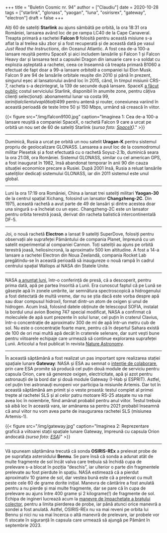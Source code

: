 +++
title = "Buletin Cosmic nr. 94"
author = ["Claudiu"]
date = 2020-10-28
tags = ["starlink", "glonass", "yaogan", "luna", "osirisrex", "gateway", "electron"]
draft = false
+++

Alți 60 de sateliți **Starlink** au ajuns sâmbătă pe orbită, la ora 18:31 ora României, lansarea având loc de pe rampa LC40 de la Cape Canaveral. Treapta primară a rachetei **Falcon 9** folosită pentru această misiune s-a aflat la al treilea său zbor și a fost recuperată și de această dată pe vasul _Just Read the Instructions_, din Oceanul Atlantic. A fost cea de-a 100-a lansare reușită pentru SpaceX și aici includem lansările și Falcon 1 și Falcon Heavy dar și lansarea test a capsulei Dragon din ianuarie care s-a soldat cu explozia așteptată a rachetei, ceea ce înseamnă că treapta primară B1060 a efectuat de fapt doar a 99-a lansare _orbitală_ a companiei lui Elon Musk. Falcon 9 are 94 de lansările orbitale reușite din 2010 și până în prezent, singurul eșec al lansatorului având loc în 2015, când, în timpul misiunii CRS-7, racheta s-a dezintegrat, la 139 de secunde după lansare. SpaceX [a făcut public](https://www.reuters.com/article/spacex-starlink-beta/musks-spacex-pegs-initial-starlink-internet-price-at-99-per-month-email-idUSL1N2HI2Z3) costul serviciului Starlink, disponibil în anumite zone, pentru câțiva clienți selecționați: abonamentul lunar va costa 99$, iar inițial clientul va plăti alți 499$ pentru antenă și router, conexiunea variind în această perioadă de teste între 50 și 150 Mbps, urmând să crească în viitor.

{{< figure src="/img/falcon9100.jpg" caption="Imaginea 1: Cea de-a 100-a lansare reușită a companiei SpaceX, o rachetă Falcon 9 care a urcat pe orbită un nou set de 60 de sateliți Starlink (_sursa foto: [SpaceX](https://www.flickr.com/photos/spacex/50501674637/))_." >}}

---

Duminică, Rusia a urcat pe orbită un nou satelit **Uragan-K** pentru sistemul propriu de geolocalizare GLONASS. Lansarea a avut loc de la cosmodromul militar Plesetsk și a fost efectuată cu o rachetă Soyuz-2.1b, duminică seara la ora 21:08, ora României. Sistemul GLONASS, similar cu cel american GPS, a fost inaugurat în 1982, însă abandonat temporar în anii 90 din cauza situației economice precare a Rusiei. După 2001 însă, Rusia a reluat lansările sateliților dedicați sistemului GLONASS, iar din 2011 sistemul este unul global.

---

Luni la ora 17:19 ora României, China a lansat trei sateliți militari **Yaogan-30** de la centrul spațial Xichang, folosind un lansator **Changzheng-2C**. Din 1975, această rachetă a avut parte de 49 de lansări și dintre acestea doar una singură s-a încheiat cu un eșec. Changzheng-2C este un lansator pentru orbita terestră joasă, derivat din racheta balistică intercontinentală DF-5.

---

Joi, o nouă rachetă **Electron** a lansat 9 sateliți SuperDove, folosiți pentru observații ale suprafeței Pământului de compania Planet, împreună cu un satelit experimental al companiei Cannon. Toți sateliții au ajuns pe orbită terestră joasă, heliosincronă, la aproximativ 500 km altitudine. A fost a 14-a lansare a rachetei Electron din Noua Zeelandă, compania Rocket Lab pregătindu-se în această perioadă să inaugureze o nouă rampă în cadrul centrului spațial Wallops al NASA din Statele Unite.

---

NASA [a anunțat luni](https://www.nasa.gov/press-release/nasa-s-sofia-discovers-water-on-sunlit-surface-of-moon/), într-o conferință de presă, că a descoperit, pentru prima dată, apă pe partea însorită a Lunii. Era cunoscut faptul că pe Lună se găsește apă în zonele umbrite, iar semnătura spectroscopică a hidrogenului a fost detectată de multă vreme, dar nu se știa dacă este vorba despre apă sau doar compusul hidroxil, format dintr-un atom de oxigen și unul de hidrogen. Acum însă, folosind datele obținute de telescopul SOFIA, instalat la bordul unui avion Boeing 747 special modificat, NASA a confirmat că moleculele de apă sunt prezente în solul lunar, cel puțin în craterul Clavius, într-o concentrație de aproximativ 300 de ml de apă într-un metru cub de sol. Nu este o concentrație foarte mare, pentru că în deșertul Sahara există de 100 de ori mai multă apă decât în craterele selenare, dar sunt vești bune pentru viitoarele echipaje care urmează să continue explorarea suprafeței Lunii. Articolul a fost publicat în revista [Nature Astronomy](https://www.nature.com/articles/s41550-020-01222-x#%5Fblank).

---

În această săptămână a fost realizat un pas important spre realizarea stației spațiale lunare **Gateway**: NASA și ESA au semnat o [intenție de colaborare](https://www.esa.int/Science%5FExploration/Human%5Fand%5FRobotic%5FExploration/Positive%5Fsigns%5Ffor%5FEurope%5Fas%5FESA%5Fgoes%5Fforward%5Fto%5Fthe%5FMoon), prin care ESA promite să producă cel puțin două module de serviciu pentru capsula Orion,  care să genereze oxigen, electricitate, apă și azot pentru astronauții de la bord dar și două module Gateway (I-Hab și ESPRIT). Astfel, cel puțin trei astronauți europeni vor participa la misiunile Artemis. Dar tot în această săptămână am primit și o veste proastă: testul complet al primei trepte al rachetei SLS și al celor patru motoare RS-25 atașate nu va mai avea loc în noiembrie, fiind amânat probabil pentru anul viitor. Testul trebuia să aibă loc în această vara, iar amânarea sa pentru 2021 probabil înseamnă că anul viitor nu vom avea parte de inaugurarea rachetei SLS (misiunea Artemis-1).

{{< figure src="/img/gateway.jpg" caption="Imaginea 2: Reprezentare grafică a viitoarei stații spațiale lunare Gateway, împreună cu capsula Orion andocată _(sursa foto: [ESA](http://www.esa.int/Science%5FExploration/Human%5Fand%5FRobotic%5FExploration/Positive%5Fsigns%5Ffor%5FEurope%5Fas%5FESA%5Fgoes%5Fforward%5Fto%5Fthe%5FMoon))_" >}}

---

Vă spuneam săptămâna trecută că sonda **OSIRIS-REx** a prelevat probe de pe suprafața asteroidului **Bennu**. Se pare însă că sonda a adunat  atât de multe fragmente de sol încât valva care trebuia să închidă cupa de prelevare s-a blocat în poziția “deschis”, iar ulterior o parte din fragmentele prelevate au fost pierdute în spațiu. NASA estimează că a pierdut aproximativ 10 grame de sol, dar vestea bună este că a prelevat cu mult peste cele 60 de grame dorite inițial. Manevra de cântărire a fost anulată pentru a nu pierde și mai multe fragmente, dar se pare că în cupa de prelevare au ajuns între 400 grame și 2 kilograme(!) de fragmente de sol. Echipa de ingineri lucrează acum la [manevre de împachetate a brațului colector](https://www.nasa.gov/press-release/nasa-s-osiris-rex-spacecraft-goes-for-early-stow-of-asteroid-sample), pentru a limita pierderea de probe, iar până atunci orice manevră a sondei a fost anulată. Astfel, OSIRIS-REx nu va mai reveni pe orbita lui Bennu și nici nu va mai încerca o altă manevră de prelevare, iar probele vor fi stocate în siguranță în capsula care urmează să ajungă pe Pământ în septembrie 2023.